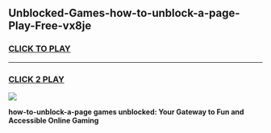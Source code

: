
## Unblocked-Games-how-to-unblock-a-page-Play-Free-vx8je
<h3>
<a href="https://premium76.site?title=how-to-unblock-a-page&ref=23A">CLICK TO PLAY</a></h3>
<hr>

<h3>
<a href="https://premium76.site?title=how-to-unblock-a-page&ref=23A">CLICK 2 PLAY</a>
  
</h3>

<a href="https://premium76.site?title=how-to-unblock-a-page&ref=23A"><img src="https://clearcache.store/games.png"></a>


**how-to-unblock-a-page games unblocked: Your Gateway to Fun and Accessible Online Gaming**

